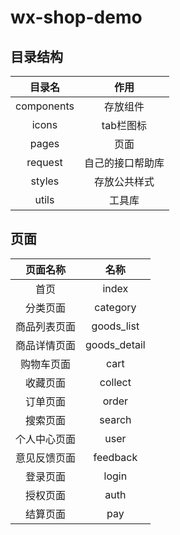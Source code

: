 # wx-shop-demo

## 目录结构

|   目录名   |       作用       |
| :--------: | :--------------: |
| components |     存放组件     |
|   icons    |    tab栏图标     |
|   pages    |      页面       |
|   request  | 自己的接口帮助库 |
|   styles   |   存放公共样式   |
|   utils    |   工具库   |



## 页面

|   页面名称   |     名称     |
| :----------: | :----------: |
|     首页     |    index     |
|   分类页面   |   category   |
| 商品列表页面 |  goods_list  |
| 商品详情页面 | goods_detail |
|  购物车页面  |     cart     |
|   收藏页面   |   collect    |
|   订单页面   |    order     |
|   搜索页面   |    search    |
| 个人中心页面 |     user     |
| 意见反馈页面 |   feedback   |
|   登录页面   |    login     |
|   授权页面   |     auth     |
|   结算页面   |     pay      |
